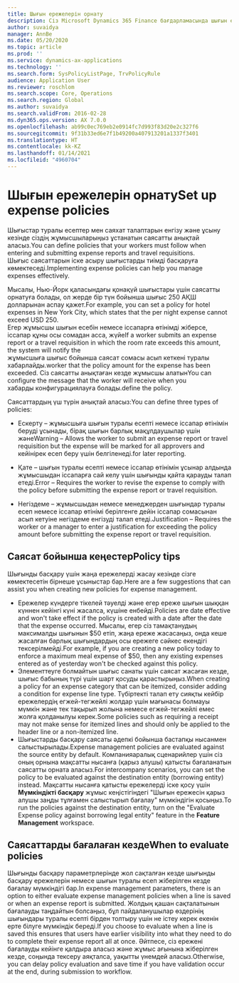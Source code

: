 ```yaml
---
title: Шығын ережелерін орнату
description: Сіз Microsoft Dynamics 365 Finance бағдарламасында шығын есептері мен іссапар өтінімдерін енгізу және жіберу кезінде сіздің жұмысшыларыңыз ұстанатын шығын ережелерін орната аласыз.
author: suvaidya
manager: AnnBe
ms.date: 05/20/2020
ms.topic: article
ms.prod: ''
ms.service: dynamics-ax-applications
ms.technology: ''
ms.search.form: SysPolicyListPage, TrvPolicyRule
audience: Application User
ms.reviewer: roschlom
ms.search.scope: Core, Operations
ms.search.region: Global
ms.author: suvaidya
ms.search.validFrom: 2016-02-28
ms.dyn365.ops.version: AX 7.0.0
ms.openlocfilehash: ab99c0ec769eb2e0914fc7d993f83d20e2c327f6
ms.sourcegitcommit: 9f31b33ed6e7f1b49200a407913201a1337f3401
ms.translationtype: HT
ms.contentlocale: kk-KZ
ms.lasthandoff: 01/14/2021
ms.locfileid: "4960704"
---
```

# <a name="set-up-expense-policies"></a><span data-ttu-id="5f7d0-103">Шығын ережелерін орнату</span><span class="sxs-lookup"><span data-stu-id="5f7d0-103">Set up expense policies</span></span>

<span data-ttu-id="5f7d0-104">Шығыстар туралы есептер мен саяхат талаптарын енгізу және ұсыну кезінде сіздің жұмысшыларыңыз ұстанатын саясатты анықтай аласыз.</span><span class="sxs-lookup"><span data-stu-id="5f7d0-104">You can define policies that your workers must follow when entering and submitting expense reports and travel requisitions.</span></span>         
<span data-ttu-id="5f7d0-105">Шығыс саясаттарын іске асыру шығыстарды тиімді басқаруға көмектеседі.</span><span class="sxs-lookup"><span data-stu-id="5f7d0-105">Implementing expense policies can help you manage expenses effectively.</span></span>         

<span data-ttu-id="5f7d0-106">Мысалы, Нью-Йорк қаласындағы қонақүй шығыстары үшін саясатты орнатуға болады, ол жерде бір түн бойынша шығыс 250 АҚШ долларынан аспау қажет.</span><span class="sxs-lookup"><span data-stu-id="5f7d0-106">For example, you can set a policy for hotel expenses in New York City, which states that the per night expense cannot exceed USD 250.</span></span>       
<span data-ttu-id="5f7d0-107">Егер жұмысшы шығын есебін немесе іссапарға өтінімді жіберсе, іссапар құны осы сомадан асса, жүйе</span><span class="sxs-lookup"><span data-stu-id="5f7d0-107">If a worker submits an expense report or a travel requisition in which the room rate exceeds this amount, the system will notify the</span></span>        
<span data-ttu-id="5f7d0-108">жұмысшыға шығыс бойынша саясат сомасы асып кеткені туралы хабарлайды.</span><span class="sxs-lookup"><span data-stu-id="5f7d0-108">worker that the policy amount for the expense has been exceeded.</span></span> <span data-ttu-id="5f7d0-109">Сіз саясатты анықтаған кезде жұмысшы алатын</span><span class="sxs-lookup"><span data-stu-id="5f7d0-109">You can configure the message that the worker will receive when you</span></span>        
<span data-ttu-id="5f7d0-110">хабарды конфигурациялауға болады.</span><span class="sxs-lookup"><span data-stu-id="5f7d0-110">define the policy.</span></span>      
        
<span data-ttu-id="5f7d0-111">Саясаттардың үш түрін анықтай аласыз:</span><span class="sxs-lookup"><span data-stu-id="5f7d0-111">You can define three types of policies:</span></span>         
        
- <span data-ttu-id="5f7d0-112">Ескерту – жұмысшыға шығын туралы есепті немесе іссапар өтінімін беруді ұсынады, бірақ шығын барлық мақұлдаушылар үшін және</span><span class="sxs-lookup"><span data-stu-id="5f7d0-112">Warning – Allows the worker to submit an expense report or travel requisition but the expense will be marked for all approvers and</span></span>        
  <span data-ttu-id="5f7d0-113">кейінірек есеп беру үшін белгіленеді.</span><span class="sxs-lookup"><span data-stu-id="5f7d0-113">for later reporting.</span></span>        

- <span data-ttu-id="5f7d0-114">Қате – шығын туралы есепті немесе іссапар өтінімін ұсынар алдында жұмысшыдан іссапарға сай келу үшін шығынды қайта қарауды талап етеді.</span><span class="sxs-lookup"><span data-stu-id="5f7d0-114">Error – Requires the worker to revise the expense to comply with the policy before submitting the expense report or travel requisition.</span></span>       
 
 - <span data-ttu-id="5f7d0-115">Негіздеме – жұмысшыдан немесе менеджерден шығындар туралы есеп немесе іссапар өтінімі берілгенге дейін іссапар сомасынан асып кетуіне негіздеме енгізуді талап етеді.</span><span class="sxs-lookup"><span data-stu-id="5f7d0-115">Justification – Requires the worker or a manager to enter a justification for exceeding the policy amount before submitting the expense report or travel requisition.</span></span>        

## <a name="policy-tips"></a><span data-ttu-id="5f7d0-116">Саясат бойынша кеңестер</span><span class="sxs-lookup"><span data-stu-id="5f7d0-116">Policy tips</span></span>
<span data-ttu-id="5f7d0-117">Шығынды басқару үшін жаңа ережелерді жасау кезінде сізге көмектесетін бірнеше ұсыныстар бар.</span><span class="sxs-lookup"><span data-stu-id="5f7d0-117">Here are a few suggestions that can assist you when creating new policies for expense management.</span></span> 
* <span data-ttu-id="5f7d0-118">Ережелер күндерге тікелей тәуелді және егер ереже шығын шыққан күннен кейінгі күні жасалса, күшіне енбейді.</span><span class="sxs-lookup"><span data-stu-id="5f7d0-118">Policies are date effective and won't take effect if the policy is created with a date after the date that the expense occurred.</span></span> <span data-ttu-id="5f7d0-119">Мысалы, егер сіз тамақтанудың максималды шығынын $50 етіп, жаңа ереже жасасаңыз, онда кеше жасалған барлық шығындардың осы ережеге сәйкес екендігі тексерілмейді.</span><span class="sxs-lookup"><span data-stu-id="5f7d0-119">For example, if you are creating a new policy today to enforce a maximum meal expense of $50, then any existing expenses entered as of yesterday won't be checked against this policy.</span></span>
* <span data-ttu-id="5f7d0-120">Элементтеуге болмайтын шығыс санаты үшін саясат жасаған кезде, шығыс бабының түрі үшін шарт қосуды қарастырыңыз.</span><span class="sxs-lookup"><span data-stu-id="5f7d0-120">When creating a policy for an expense category that can be itemized, consider adding a condition for expense line type.</span></span> <span data-ttu-id="5f7d0-121">Түбіртекті талап ету сияқты кейбір ережелердің егжей-тегжейлі жолдар үшін мағынасы болмауы мүмкін және тек тақырып жолына немесе егжей-тегжейлі емес жолға қолданылуы керек.</span><span class="sxs-lookup"><span data-stu-id="5f7d0-121">Some policies such as requiring a receipt may not make sense for itemized lines and should only be applied to the header line or a non-itemized line.</span></span> 
* <span data-ttu-id="5f7d0-122">Шығыстарды басқару саясаты әдепкі бойынша бастапқы нысанмен салыстырылады.</span><span class="sxs-lookup"><span data-stu-id="5f7d0-122">Expense management policies are evaluated against the source entity by default.</span></span> <span data-ttu-id="5f7d0-123">Компанияаралық сценарийлер үшін сіз оның орнына мақсатты нысанға (қарыз алушы) қатысты бағаланатын саясатты орната аласыз.</span><span class="sxs-lookup"><span data-stu-id="5f7d0-123">For intercompany scenarios, you can set the policy to be evaluated against the destination entity (borrowing entity) instead.</span></span> <span data-ttu-id="5f7d0-124">Мақсатты нысанға қатысты ережелерді іске қосу үшін **Мүмкіндікті басқару** жұмыс кеңістігіндегі "Шығын ережесін қарыз алушы заңды тұлғамен салыстырып бағалау" мүмкіндігін қосыңыз.</span><span class="sxs-lookup"><span data-stu-id="5f7d0-124">To run the policies against the destination entity, turn on the "Evaluate Expense policy against borrowing legal entity" feature in the **Feature Management** workspace.</span></span>

## <a name="when-to-evaluate-policies"></a><span data-ttu-id="5f7d0-125">Саясаттарды бағалаған кезде</span><span class="sxs-lookup"><span data-stu-id="5f7d0-125">When to evaluate policies</span></span>

<span data-ttu-id="5f7d0-126">Шығынды басқару параметрлерінде жол сақталған кезде шығынды басқару ережелерін немесе шығын туралы есеп жіберілген кезде бағалау мүмкіндігі бар.</span><span class="sxs-lookup"><span data-stu-id="5f7d0-126">In expense management parameters, there is an option to either evaluate expense management policies when a line is saved or when an expense report is submitted.</span></span> <span data-ttu-id="5f7d0-127">Жолдың қашан сақталатынын бағалауды таңдайтын болсаңыз, бұл пайдаланушылар өздерінің шығындары туралы есепті бірден толтыру үшін не істеу керек екенін ерте білуге мүмкіндік береді.</span><span class="sxs-lookup"><span data-stu-id="5f7d0-127">If you choose to evaluate when a line is saved this ensures that users have earlier visibility into what they need to do to complete their expense report all at once.</span></span> <span data-ttu-id="5f7d0-128">Әйтпесе, сіз ережені бағалауды кейінге қалдыра аласыз және жұмыс ағынына жіберілген кезде, соңында тексеру аяқталса, уақытты үнемдей аласыз.</span><span class="sxs-lookup"><span data-stu-id="5f7d0-128">Otherwise, you can delay policy evaluation and save time if you have validation occur at the end, during submission to workflow.</span></span>
